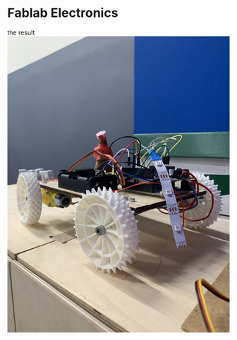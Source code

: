 # Fablab Electronics
the result
![site](https://github.com/DaniilKosukhin/bot/blob/main/photo%20materials/1.%20bot%20front.jpg)
